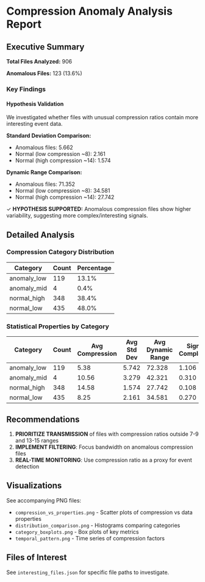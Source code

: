 # Compression Anomaly Analysis Report

## Executive Summary

**Total Files Analyzed:** 906

**Anomalous Files:** 123 (13.6%)

### Key Findings

#### Hypothesis Validation

We investigated whether files with unusual compression ratios contain more interesting event data.

**Standard Deviation Comparison:**
- Anomalous files: 5.662
- Normal (low compression ~8): 2.161
- Normal (high compression ~14): 1.574

**Dynamic Range Comparison:**
- Anomalous files: 71.352
- Normal (low compression ~8): 34.581
- Normal (high compression ~14): 27.742

✓ **HYPOTHESIS SUPPORTED:** Anomalous compression files show higher variability, suggesting more complex/interesting signals.

## Detailed Analysis

### Compression Category Distribution

| Category | Count | Percentage |
|----------|-------|------------|
| anomaly_low | 119 | 13.1% |
| anomaly_mid | 4 | 0.4% |
| normal_high | 348 | 38.4% |
| normal_low | 435 | 48.0% |

### Statistical Properties by Category

| Category | Count | Avg Compression | Avg Std Dev | Avg Dynamic Range | Signal Complexity |
|----------|-------|-----------------|-------------|-------------------|-------------------|
| anomaly_low | 119 | 5.38 | 5.742 | 72.328 | 1.106 |
| anomaly_mid | 4 | 10.56 | 3.279 | 42.321 | 0.310 |
| normal_high | 348 | 14.58 | 1.574 | 27.742 | 0.108 |
| normal_low | 435 | 8.25 | 2.161 | 34.581 | 0.270 |

## Recommendations

1. **PRIORITIZE TRANSMISSION** of files with compression ratios outside 7-9 and 13-15 ranges
2. **IMPLEMENT FILTERING**: Focus bandwidth on anomalous compression files
3. **REAL-TIME MONITORING**: Use compression ratio as a proxy for event detection

## Visualizations

See accompanying PNG files:
- `compression_vs_properties.png` - Scatter plots of compression vs data properties
- `distribution_comparison.png` - Histograms comparing categories
- `category_boxplots.png` - Box plots of key metrics
- `temporal_pattern.png` - Time series of compression factors

## Files of Interest

See `interesting_files.json` for specific file paths to investigate.
